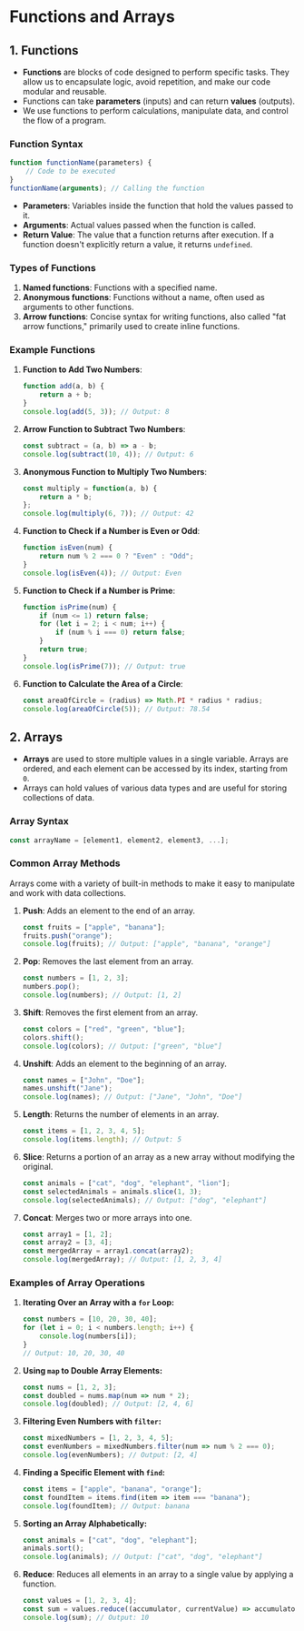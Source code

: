 # Functions and Arrays 
## 1. Functions

- **Functions** are blocks of code designed to perform specific tasks. They allow us to encapsulate logic, avoid repetition, and make our code modular and reusable.
- Functions can take **parameters** (inputs) and can return **values** (outputs).
- We use functions to perform calculations, manipulate data, and control the flow of a program.

### Function Syntax

```javascript
function functionName(parameters) {
    // Code to be executed
}
functionName(arguments); // Calling the function
```

- **Parameters**: Variables inside the function that hold the values passed to it.
- **Arguments**: Actual values passed when the function is called.
- **Return Value**: The value that a function returns after execution. If a function doesn't explicitly return a value, it returns `undefined`.

### Types of Functions

1. **Named functions**: Functions with a specified name.
2. **Anonymous functions**: Functions without a name, often used as arguments to other functions.
3. **Arrow functions**: Concise syntax for writing functions, also called "fat arrow functions," primarily used to create inline functions.

### Example Functions

1. **Function to Add Two Numbers**:

    ```javascript
    function add(a, b) {
        return a + b;
    }
    console.log(add(5, 3)); // Output: 8
    ```

2. **Arrow Function to Subtract Two Numbers**:

    ```javascript
    const subtract = (a, b) => a - b;
    console.log(subtract(10, 4)); // Output: 6
    ```

3. **Anonymous Function to Multiply Two Numbers**:

    ```javascript
    const multiply = function(a, b) {
        return a * b;
    };
    console.log(multiply(6, 7)); // Output: 42
    ```

4. **Function to Check if a Number is Even or Odd**:

    ```javascript
    function isEven(num) {
        return num % 2 === 0 ? "Even" : "Odd";
    }
    console.log(isEven(4)); // Output: Even
    ```

5. **Function to Check if a Number is Prime**:

    ```javascript
    function isPrime(num) {
        if (num <= 1) return false;
        for (let i = 2; i < num; i++) {
            if (num % i === 0) return false;
        }
        return true;
    }
    console.log(isPrime(7)); // Output: true
    ```

6. **Function to Calculate the Area of a Circle**:

    ```javascript
    const areaOfCircle = (radius) => Math.PI * radius * radius;
    console.log(areaOfCircle(5)); // Output: 78.54
    ```

## 2. Arrays

- **Arrays** are used to store multiple values in a single variable. Arrays are ordered, and each element can be accessed by its index, starting from `0`.
- Arrays can hold values of various data types and are useful for storing collections of data.

### Array Syntax

```javascript
const arrayName = [element1, element2, element3, ...];
```

### Common Array Methods

Arrays come with a variety of built-in methods to make it easy to manipulate and work with data collections.

1. **Push**: Adds an element to the end of an array.

    ```javascript
    const fruits = ["apple", "banana"];
    fruits.push("orange");
    console.log(fruits); // Output: ["apple", "banana", "orange"]
    ```

2. **Pop**: Removes the last element from an array.

    ```javascript
    const numbers = [1, 2, 3];
    numbers.pop();
    console.log(numbers); // Output: [1, 2]
    ```

3. **Shift**: Removes the first element from an array.

    ```javascript
    const colors = ["red", "green", "blue"];
    colors.shift();
    console.log(colors); // Output: ["green", "blue"]
    ```

4. **Unshift**: Adds an element to the beginning of an array.

    ```javascript
    const names = ["John", "Doe"];
    names.unshift("Jane");
    console.log(names); // Output: ["Jane", "John", "Doe"]
    ```

5. **Length**: Returns the number of elements in an array.

    ```javascript
    const items = [1, 2, 3, 4, 5];
    console.log(items.length); // Output: 5
    ```

6. **Slice**: Returns a portion of an array as a new array without modifying the original.

    ```javascript
    const animals = ["cat", "dog", "elephant", "lion"];
    const selectedAnimals = animals.slice(1, 3);
    console.log(selectedAnimals); // Output: ["dog", "elephant"]
    ```

7. **Concat**: Merges two or more arrays into one.

    ```javascript
    const array1 = [1, 2];
    const array2 = [3, 4];
    const mergedArray = array1.concat(array2);
    console.log(mergedArray); // Output: [1, 2, 3, 4]
    ```

### Examples of Array Operations

1. **Iterating Over an Array with a `for` Loop:**

    ```javascript
    const numbers = [10, 20, 30, 40];
    for (let i = 0; i < numbers.length; i++) {
        console.log(numbers[i]);
    }
    // Output: 10, 20, 30, 40
    ```

2. **Using `map` to Double Array Elements:**

    ```javascript
    const nums = [1, 2, 3];
    const doubled = nums.map(num => num * 2);
    console.log(doubled); // Output: [2, 4, 6]
    ```

3. **Filtering Even Numbers with `filter`:**

    ```javascript
    const mixedNumbers = [1, 2, 3, 4, 5];
    const evenNumbers = mixedNumbers.filter(num => num % 2 === 0);
    console.log(evenNumbers); // Output: [2, 4]
    ```

4. **Finding a Specific Element with `find`:**

    ```javascript
    const items = ["apple", "banana", "orange"];
    const foundItem = items.find(item => item === "banana");
    console.log(foundItem); // Output: banana
    ```

5. **Sorting an Array Alphabetically:**

    ```javascript
    const animals = ["cat", "dog", "elephant"];
    animals.sort();
    console.log(animals); // Output: ["cat", "dog", "elephant"]
    ```

6. **Reduce**: Reduces all elements in an array to a single value by applying a function.

    ```javascript
    const values = [1, 2, 3, 4];
    const sum = values.reduce((accumulator, currentValue) => accumulator + currentValue, 0);
    console.log(sum); // Output: 10
    ```

